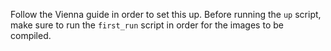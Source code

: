 Follow the Vienna guide in order to set this up. Before running the `up` script, make sure to run the `first_run` script in order for the images to be compiled.
